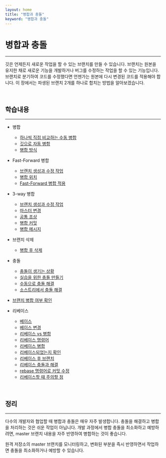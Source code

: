 ```yaml
---
layout: home
title: "병합과 충돌"
keyword: "병합과 충돌"
---
```


# 병합과 충돌
---
깃은 언제든지 새로운 작업을 할 수 있는 브랜치를 만들 수 있습니다. 브랜치는 원본을 유지한 채로 새로운 기능을 개발하거나 버그를 수정하는 작업을 할 수 있는 기능입니다. 브랜치로 분기하여 코드를 수정했다면 언젠가는 원본에 다시 변경된 코드를 적용해야 합니다. 이 장에서는 파생된 브랜치 2개를 하나로 합치는 방법을 알아보겠습니다.  

<br>

## 학습내용
---

* 병합
    + [하나씩 직접 비교하는 수동 병합](08.1)
    + [깃으로 자동 병합](08.1)
    + [병합 방식](08.1)

* Fast-Forward 병합
    + [브랜치 생성과 수정 작업](08.2) 
    + [병합 위치](08.2)
    + [Fast-Forward 병합 적용](08.2) 

* 3-way 병합
    + [브랜치 생성과 수정 작업](08.3) 
    + [마스터 변경](08.3) 
    + [공통 조상](08.3)
    + [병합 커밋](08.3) 
    + [병합 메시지](08.3)

* 브랜치 삭제
    + [병합 후 삭제](08.4)  

* 충돌
    + [충돌이 생기는 상황](08.5) 
    + [실습을 위한 충돌 만들기](08.5)  
    + [수동으로 충돌 해결](08.5)  
    + [소스트리에서 충돌 해결](08.5)  

* [브랜치 병합 여부 확인](08.6) 

* 리베이스
    + [베이스](rebase#1) 
    + [베이스 변경](rebase#2)  
    + [리베이스 vs 병합](rebase#3)  
    + [리베이스 명령어](rebase#4)  
    + [리베이스 병합](rebase#5)  
    + [리베이스되었는지 확인](rebase#6)  
    + [리베이스 후 브랜치](rebase#7)  
    + [리베이스 충돌과 해결](rebase#8)  
    + [rebase 명령어로 커밋 수정](rebase#9)  
    + [리베이스할 때 주의할 점](rebase#10)  

<br>

## 정리
---
다수의 개발자와 협업할 때 병합과 충돌은 매우 자주 발생합니다. 충돌을 해결하고 병합을 처리하는 것은 쉬운 작업이 아닙니다. 개발 과정에서 병합 충돌을 최소화하고 예방하려면, master 브랜치 내용을 자주 반영하여 병합하는 것이 좋습니다.  

원격 저장소의 master 브랜치를 모니터링하고, 변화된 부분을 즉시 반영하면서 작업하면 충돌을 최소화하거나 예방할 수 있습니다.  

<br><br>